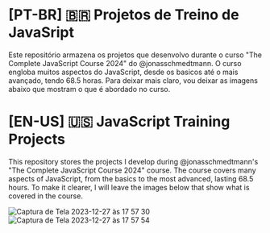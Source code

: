 # [PT-BR] 🇧🇷 Projetos de Treino de JavaSript
Este repositório armazena os projetos que desenvolvo durante o curso "The Complete JavaScript Course 2024" do @jonasschmedtmann. O curso engloba muitos aspectos do JavaScript, desde os basicos até o mais avançado, tendo 68.5 horas. Para deixar mais claro, vou deixar as imagens abaixo que mostram o que é abordado no curso.

# [EN-US] 🇺🇸 JavaScript Training Projects
This repository stores the projects I develop during @jonasschmedtmann's "The Complete JavaScript Course 2024" course. The course covers many aspects of JavaScript, from the basics to the most advanced, lasting 68.5 hours. To make it clearer, I will leave the images below that show what is covered in the course.


![Captura de Tela 2023-12-27 às 17 57 30](https://github.com/AndersonRigonatto/JavaScript-training-projects/assets/111210996/b8d328ea-d131-4452-977a-a0b138facfd8)
![Captura de Tela 2023-12-27 às 17 57 54](https://github.com/AndersonRigonatto/JavaScript-training-projects/assets/111210996/77d4e0a2-4648-4ac3-88da-4c616365a359)
